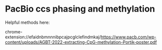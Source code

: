 # PacBio ccs phasing and methylation 


Helpful methods here:

chrome-extension://efaidnbmnnnibpcajpcglclefindmkaj/https://www.pacb.com/wp-content/uploads/AGBT-2022-extracting-CpG-methylation-Portik-poster.pdf
